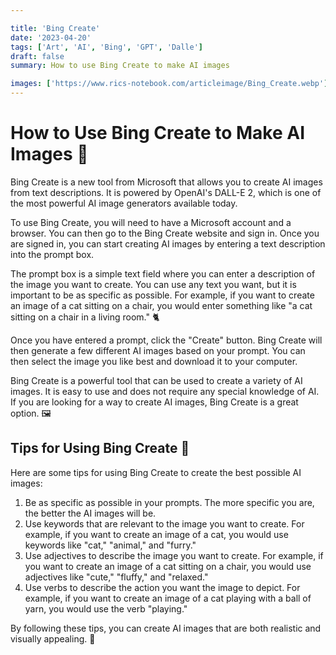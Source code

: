 ```yaml
---

title: 'Bing Create'
date: '2023-04-20'
tags: ['Art', 'AI', 'Bing', 'GPT', 'Dalle']
draft: false
summary: How to use Bing Create to make AI images

images: ['https://www.rics-notebook.com/articleimage/Bing_Create.webp']
---
```


# How to Use Bing Create to Make AI Images 🎨

Bing Create is a new tool from Microsoft that allows you to create AI images from text descriptions. It is powered by OpenAI's DALL-E 2, which is one of the most powerful AI image generators available today.

To use Bing Create, you will need to have a Microsoft account and a browser. You can then go to the Bing Create website and sign in. Once you are signed in, you can start creating AI images by entering a text description into the prompt box.

The prompt box is a simple text field where you can enter a description of the image you want to create. You can use any text you want, but it is important to be as specific as possible. For example, if you want to create an image of a cat sitting on a chair, you would enter something like "a cat sitting on a chair in a living room." 🐈

Once you have entered a prompt, click the "Create" button. Bing Create will then generate a few different AI images based on your prompt. You can then select the image you like best and download it to your computer.

Bing Create is a powerful tool that can be used to create a variety of AI images. It is easy to use and does not require any special knowledge of AI. If you are looking for a way to create AI images, Bing Create is a great option. 🖼️

## Tips for Using Bing Create 📝

Here are some tips for using Bing Create to create the best possible AI images:

1. Be as specific as possible in your prompts. The more specific you are, the better the AI images will be.
2. Use keywords that are relevant to the image you want to create. For example, if you want to create an image of a cat, you would use keywords like "cat," "animal," and "furry."
3. Use adjectives to describe the image you want to create. For example, if you want to create an image of a cat sitting on a chair, you would use adjectives like "cute," "fluffy," and "relaxed."
4. Use verbs to describe the action you want the image to depict. For example, if you want to create an image of a cat playing with a ball of yarn, you would use the verb "playing."

By following these tips, you can create AI images that are both realistic and visually appealing. 🌟
